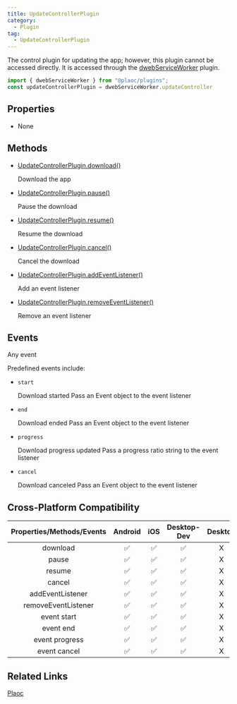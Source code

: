 ```yaml
---
title: UpdateControllerPlugin
category: 
  - Plugin
tag:
  - UpdateControllerPlugin
---
```


The control plugin for updating the app; however, this plugin cannot be accessed directly. 
It is accessed through the [dwebServiceWorker](../dweb-service-worker/index.md) plugin.

```js
import { dwebServiceWorker } from "@plaoc/plugins";
const updateControllerPlugin = dwebServiceWorker.updateController
```

## Properties

  - None

## Methods

  - [UpdateControllerPlugin.download()](./download.md)

    Download the app

  - [UpdateControllerPlugin.pause()](./pause.md)

    Pause the download


  - [UpdateControllerPlugin.resume()](./resume.md)

    Resume the download

  - [UpdateControllerPlugin.cancel()](./cancel.md)

    Cancel the download

  - [UpdateControllerPlugin.addEventListener()](https://developer.mozilla.org/en-US/docs/Web/API/EventTarget/addEventListener)

    Add an event listener

  - [UpdateControllerPlugin.removeEventListener()](https://developer.mozilla.org/en-US/docs/Web/API/EventTarget/removeEventListener)

    Remove an event listener

## Events

  Any event

  Predefined events include:

  - `start`

    Download started
    Pass an Event object to the event listener

  - `end`  

    Download ended
    Pass an Event object to the event listener

  - `progress`

    Download progress updated
    Pass a progress ratio string to the event listener

  - `cancel`

    Download canceled
    Pass an Event object to the event listener

## Cross-Platform Compatibility

| Properties/Methods/Events | Android | iOS | Desktop-Dev | Desktop |  
|:---------------------:|:-------:|:---:|:-----------:|:-------:|
| download              | ✅      | ✅   | ✅           | X       |
| pause                 | ✅      | ✅   | ✅           | X       |   
| resume                | ✅      | ✅   | ✅           | X       |
| cancel                | ✅      | ✅   | ✅           | X       |
| addEventListener      | ✅      | ✅   | ✅           | X       |
| removeEventListener   | ✅      | ✅   | ✅           | X       |
| event start           | ✅      | ✅   | ✅           | X       |
| event end             | ✅      | ✅   | ✅           | X       |
| event progress        | ✅      | ✅   | ✅           | X       |  
| event cancel          | ✅      | ✅   | ✅           | X       |

## Related Links  

[Plaoc](../../)